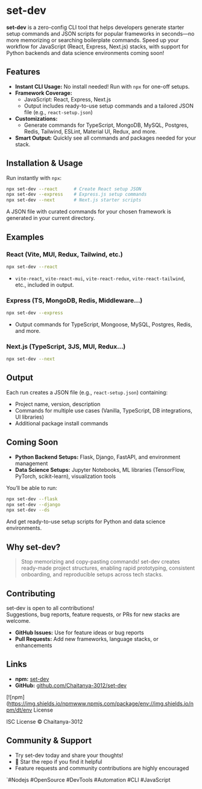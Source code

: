 # set-dev

**set-dev** is a zero-config CLI tool that helps developers generate starter setup commands and JSON scripts for popular frameworks in seconds—no more memorizing or searching boilerplate commands. Speed up your workflow for JavaScript (React, Express, Next.js) stacks, with support for Python backends and data science environments coming soon!

## Features

- **Instant CLI Usage:** No install needed! Run with `npx` for one-off setups.
- **Framework Coverage:**
  - JavaScript: React, Express, Next.js
  - Output includes ready-to-use setup commands and a tailored JSON file (e.g., `react-setup.json`)
- **Customizations:**
  - Generate commands for TypeScript, MongoDB, MySQL, Postgres, Redis, Tailwind, ESLint, Material UI, Redux, and more.
- **Smart Output:** Quickly see all commands and packages needed for your stack.

## Installation & Usage

Run instantly with `npx`:

```bash
npx set-dev --react      # Create React setup JSON
npx set-dev --express    # Express.js setup commands
npx set-dev --next       # Next.js starter scripts
```

A JSON file with curated commands for your chosen framework is generated in your current directory.

## Examples

### React (Vite, MUI, Redux, Tailwind, etc.)

```bash
npx set-dev --react
```

- `vite-react`, `vite-react-mui`, `vite-react-redux`, `vite-react-tailwind`, etc., included in output.

### Express (TS, MongoDB, Redis, Middleware...)

```bash
npx set-dev --express
```

- Output commands for TypeScript, Mongoose, MySQL, Postgres, Redis, and more.

### Next.js (TypeScript, 3JS, MUI, Redux...)

```bash
npx set-dev --next
```

## Output

Each run creates a JSON file (e.g., `react-setup.json`) containing:

- Project name, version, description
- Commands for multiple use cases (Vanilla, TypeScript, DB integrations, UI libraries)
- Additional package install commands

## Coming Soon

- **Python Backend Setups:** Flask, Django, FastAPI, and environment management
- **Data Science Setups:** Jupyter Notebooks, ML libraries (TensorFlow, PyTorch, scikit-learn), visualization tools

You’ll be able to run:

```bash
npx set-dev --flask
npx set-dev --django
npx set-dev --ds
```

And get ready-to-use setup scripts for Python and data science environments.

## Why set-dev?

> Stop memorizing and copy-pasting commands! set-dev creates ready-made project structures, enabling rapid prototyping, consistent onboarding, and reproducible setups across tech stacks.

## Contributing

set-dev is open to all contributions!  
Suggestions, bug reports, feature requests, or PRs for new stacks are welcome.

- **GitHub Issues:** Use for feature ideas or bug reports
- **Pull Requests:** Add new frameworks, language stacks, or enhancements

## Links

- **npm:** [set-dev](https://www.npmjs.com/package/set-dev)
- **GitHub:** [github.com/Chaitanya-3012/set-dev](https://github.com/Chaitanya-3012/set-dev)

[![npm](https://img.shields.io/npmwww.npmjs.com/package/env://img.shields.io/npm/dt/env License

ISC License © Chaitanya-3012

## Community & Support

- Try set-dev today and share your thoughts!
- 🌟 Star the repo if you find it helpful
- Feature requests and community contributions are highly encouraged

`#Nodejs #OpenSource #DevTools #Automation #CLI #JavaScript
